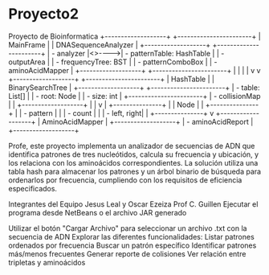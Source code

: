 # Proyecto2
Proyecto de Bioinformatica
+-------------------+       +-----------------------+
|    MainFrame      |       | DNASequenceAnalyzer   |
+-------------------+       +-----------------------+
| - analyzer        |<>---->| - patternTable: HashTable |
| - outputArea      |       | - frequencyTree: BST  |
| - patternComboBox |       | - aminoAcidMapper     |
+-------------------+       +-----------------------+
        |                           |
        |                           |
        v                           v
+-------------------+       +-----------------------+
|    HashTable      |       | BinarySearchTree      |
+-------------------+       +-----------------------+
| - table: List[]   |       | - root: Node          |
| - size: int       |       +-----------------------+
| - collisionMap    |                   |
+-------------------+                   |
        |                               v
        |                       +---------------+
        |                       |     Node      |
        |                       +---------------+
        |                       | - pattern     |
        |                       | - count      |
        |                       | - left, right|
        |                       +---------------+
        v
+-------------------+
|  AminoAcidMapper  |
+-------------------+
| - aminoAcidReport |
+-------------------+

Profe, este proyecto implementa un analizador de secuencias de ADN que identifica patrones de tres nucleótidos, calcula su frecuencia y ubicación, y los relaciona con los aminoácidos correspondientes. La solución utiliza una tabla hash para almacenar los patrones y un árbol binario de búsqueda para ordenarlos por frecuencia, cumpliendo con los requisitos de eficiencia especificados.

Integrantes del Equipo Jesus Leal y Oscar Ezeiza
Prof C. Guillen
Ejecutar el programa desde NetBeans o el archivo JAR generado

Utilizar el botón "Cargar Archivo" para seleccionar un archivo .txt con la secuencia de ADN
Explorar las diferentes funcionalidades:
Listar patrones ordenados por frecuencia
Buscar un patrón específico
Identificar patrones más/menos frecuentes
Generar reporte de colisiones
Ver relación entre tripletas y aminoácidos
